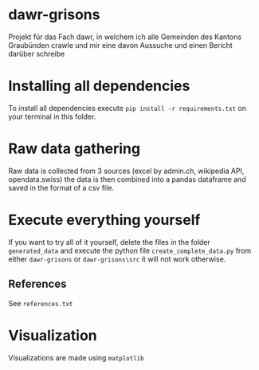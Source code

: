 # dawr-grisons
Projekt für das Fach dawr, in welchem ich alle Gemeinden des Kantons Graubünden crawle und mir eine davon Aussuche und einen Bericht darüber schreibe

# Installing all dependencies
To install all dependencies execute `pip install -r requirements.txt` on your terminal in this folder.

# Raw data gathering
Raw data is collected from 3 sources (excel by admin.ch, wikipedia API, opendata.swiss) the data is then combined into a pandas dataframe and saved in the format of a csv file.

# Execute everything yourself
If you want to try all of it yourself, delete the files in the folder `generated_data` and execute the python file `create_complete_data.py` from either `dawr-grisons` or `dawr-grisons\src` it will not work otherwise.

## References
See `references.txt`

# Visualization
Visualizations are made using `matplotlib`


